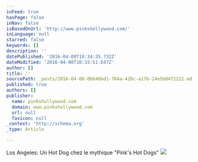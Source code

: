 ```yaml
---
inFeed: true
hasPage: false
inNav: false
isBasedOnUrl: 'http://www.pinkshollywood.com/'
inLanguage: null
starred: false
keywords: []
description: ''
datePublished: '2016-04-08T10:34:35.732Z'
dateModified: '2016-04-08T10:33:51.647Z'
author: []
title: ''
sourcePath: _posts/2016-04-08-0bb46bd1-704a-428c-a17b-24e5b04f2221.md
published: true
authors: []
publisher:
  name: pinkshollywood.com
  domain: www.pinkshollywood.com
  url: null
  favicon: null
_context: 'http://schema.org'
_type: Article

---
```

Los Angeles: Un Hot Dog chez le mythique "Pink's Hot Dogs"
![](http://www.pinkshollywood.com/images/76-YEARS_PINKS_2015.jpg)